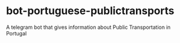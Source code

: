 # bot-portuguese-publictransports
A telegram bot that gives information about Public Transportation in Portugal
